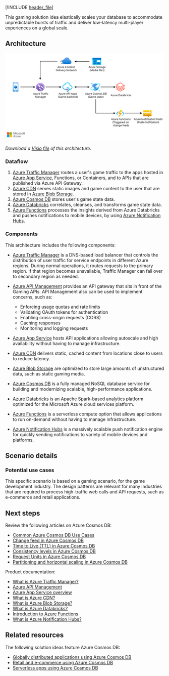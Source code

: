 [!INCLUDE [header_file](../../../includes/sol-idea-header.md)]

This gaming solution idea elastically scales your database to accommodate unpredictable bursts of traffic and deliver low-latency multi-player experiences on a global scale.

## Architecture

[ ![Architecture diagram that shows a gaming solution idea that uses Azure Cosmos DB.](../media/gaming-using-cosmos-db.svg)](../media/gaming-using-cosmos-db.svg#lightbox)

*Download a [Visio file](https://arch-center.azureedge.net/gaming-using-cosmos-db.vsdx) of this architecture.*

### Dataflow

1. [Azure Traffic Manager](/azure/traffic-manager/traffic-manager-overview) routes a user's game traffic to the apps hosted in [Azure App Service](/azure/app-service-web/app-service-web-overview), Functions, or Containers, and to APIs that are published via Azure API Gateway.
1. [Azure CDN](/azure/cdn/cdn-overview) serves static images and game content to the user that are stored in [Azure Blob Storage](/azure/storage/blobs/storage-blobs-overview).
1. [Azure Cosmos DB](/azure/cosmos-db/introduction) stores user's game state data.
1. [Azure Databricks](/azure/databricks/scenarios/what-is-azure-databricks) correlates, cleanses, and transforms game state data.
1. [Azure Functions](/azure/azure-functions/functions-overview) processes the insights derived from Azure Databricks and pushes notifications to mobile devices, by using [Azure Notification Hubs](/azure/notification-hubs/notification-hubs-push-notification-overview).

### Components

This architecture includes the following components:

- [Azure Traffic Manager](https://azure.microsoft.com/services/traffic-manager) is a DNS-based load balancer that controls the distribution of user traffic for service endpoints in different Azure regions. During normal operations, it routes requests to the primary region. If that region becomes unavailable, Traffic Manager can fail over to secondary region as needed.

- [Azure API Management](https://azure.microsoft.com/services/api-management) provides an API gateway that sits in front of the Gaming APIs. API Management also can be used to implement concerns, such as:
    - Enforcing usage quotas and rate limits
    - Validating OAuth tokens for authentication
    - Enabling cross-origin requests (CORS)
    - Caching responses
    - Monitoring and logging requests

- [Azure App Service](https://azure.microsoft.com/services/app-service) hosts API applications allowing autoscale and high availability without having to manage infrastructure.

- [Azure CDN](https://azure.microsoft.com/services/cdn) delivers static, cached content from locations close to users to reduce latency.

- [Azure Blob Storage](https://azure.microsoft.com/services/storage) are optimized to store large amounts of unstructured data, such as static gaming media.

- [Azure Cosmos DB](https://azure.microsoft.com/services/cosmos-db) is a fully managed NoSQL database service for building and modernizing scalable, high-performance applications.

- [Azure Databricks](https://azure.microsoft.com/services/databricks) is an Apache Spark-based analytics platform optimized for the Microsoft Azure cloud services platform.

- [Azure Functions](https://azure.microsoft.com/services/functions) is a serverless compute option that allows applications to run on-demand without having to manage infrastructure.

- [Azure Notification Hubs](https://azure.microsoft.com/services/notification-hubs/#overview) is a massively scalable push notification engine for quickly sending notifications to variety of mobile devices and platforms.

## Scenario details

### Potential use cases

This specific scenario is based on a gaming scenario, for the game development industry. The design patterns are relevant for many industries that are required to process high-traffic web calls and API requests, such as e-commerce and retail applications.

## Next steps

Review the following articles on Azure Cosmos DB:

- [Common Azure Cosmos DB Use Cases](/azure/cosmos-db/use-cases)
- [Change feed in Azure Cosmos DB](/azure/cosmos-db/change-feed)
- [Time to Live (TTL) in Azure Cosmos DB](/azure/cosmos-db/time-to-live)
- [Consistency levels in Azure Cosmos DB](/azure/cosmos-db/consistency-levels)
- [Request Units in Azure Cosmos DB](/azure/cosmos-db/request-units)
- [Partitioning and horizontal scaling in Azure Cosmos DB](/azure/cosmos-db/partition-data)

Product documentation:

- [What is Azure Traffic Manager?](/azure/traffic-manager/traffic-manager-overview)
- [Azure API Management](/azure/api-management/api-management-key-concepts)
- [Azure App Service overview](/azure/app-service-web/app-service-web-overview)
- [What is Azure CDN?](/azure/cdn/cdn-overview)
- [What is Azure Blob Storage?](/azure/storage/blobs/storage-blobs-overview)
- [What is Azure Databricks?](/azure/databricks/scenarios/what-is-azure-databricks)
- [Introduction to Azure Functions](/azure/azure-functions/functions-overview)
- [What is Azure Notification Hubs?](/azure/notification-hubs/notification-hubs-push-notification-overview)

## Related resources

The following solution ideas feature Azure Cosmos DB:

* [Globally distributed applications using Azure Cosmos DB](./globally-distributed-mission-critical-applications-using-cosmos-db.yml)
* [Retail and e-commerce using Azure Cosmos DB](./retail-and-e-commerce-using-cosmos-db.yml)
* [Serverless apps using Azure Cosmos DB](../../databases/idea/serverless-apps-using-cosmos-db.yml)

